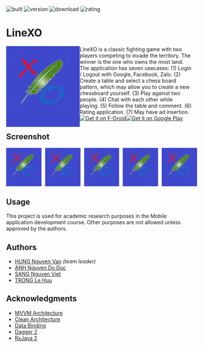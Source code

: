 ﻿![built](https://img.shields.io/badge/built-pasing-brightgreen.svg)
![version](https://img.shields.io/badge/version-1.0-brightgreen.svg)
![download](https://img.shields.io/badge/download-100-brightgreen.svg)
![rating](https://img.shields.io/badge/rating-★★★☆☆-yellow.svg)

# LineXO

<img src="Figures/1.png" align="left" width="200">
LineXO is a classic fighting game with two players competing to invade the territory. The winner is the one who owns the most land. The application has seven usecases: (1) Login / Logout with Google, Facebook, Zalo. (2) Create a table and select a chess board pattern, which may allow you to create a new chessboard yourself. (3) Play against two people. (4) Chat with each other while playing. (5) Follow the table and comment. (6) Rating application. (7) May have ad insertion.<br/>

<div style="display:flex;" >
<a href="https://f-droid.org/app/org.horaapps.leafpic">
    <img src="https://f-droid.org/badge/get-it-on.png"
         alt="Get it on F-Droid" height="80">
</a>
<a href="https://play.google.com/store/apps/details?id=org.horaapps.leafpic">
    <img alt="Get it on Google Play"
        height="80"
        src="https://play.google.com/intl/en_us/badges/images/generic/en_badge_web_generic.png" />
</a>
</div>



## Screenshot

<div style="display:flex;" >
<img  src="Figures/1.png" width="19%" >
<img style="margin-left:10px;" src="Figures/1.png" width="19%" >
<img style="margin-left:10px;" src="Figures/1.png" width="19%" >
<img style="margin-left:10px;" src="Figures/1.png" width="19%" >
<img style="margin-left:10px;" src="Figures/1.png" width="19%" >

</div>



## Usage
This project is used for academic research purposes in the Mobile application development course. Other purposes are not allowed unless approved by the authors.

## Authors
* [HUNG Nguyen Van](mailto:nvhung1401@gmail.com) *(team leader)*
* [ANH Nguyen Do Duc](mailto:anhndd1510@gmail.com)
* [SANG Nguyen Viet](mailto:nvietsang@gmail.com)
* [TRONG Le Huu](mailto:1513696@hcmut.edu.vn)

## Acknowledgments
* [MVVM Architecture](https://github.com/manas-chaudhari/android-mvvm)
* [Clean Architecture](https://blog.cleancoder.com/uncle-bob/2012/08/13/the-clean-architecture.html)
* [Data Binding](https://www.androidhive.info/android-working-with-databinding/)
* [Dagger 2](https://www.techyourchance.com/dagger-tutorial/)
* [RxJava 2](https://mindorks.com/course/learn-rxjava)
